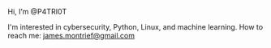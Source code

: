 Hi, I’m @P4TRI0T

I'm interested in cybersecurity, Python, Linux, and machine learning. 
How to reach me: james.montrief@gmail.com

<!---
P4TRI0T/P4TRI0T is a ✨ special ✨ repository because its `README.md` (this file) appears on your GitHub profile.
You can click the Preview link to take a look at your changes.
--->

